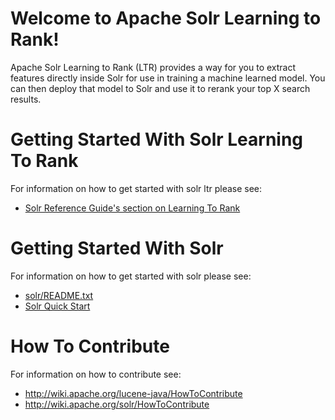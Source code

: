 Welcome to Apache Solr Learning to Rank!
========

Apache Solr Learning to Rank (LTR) provides a way for you to extract features
directly inside Solr for use in training a machine learned model.  You can then
deploy that model to Solr and use it to rerank your top X search results.

# Getting Started With Solr Learning To Rank

For information on how to get started with solr ltr please see:
 * [Solr Reference Guide's section on Learning To Rank](https://cwiki.apache.org/confluence/display/solr/Learning+To+Rank)

# Getting Started With Solr

For information on how to get started with solr please see:
 * [solr/README.txt](../../README.txt)
 * [Solr Quick Start](http://lucene.apache.org/solr/quickstart.html)

# How To Contribute

For information on how to contribute see:
 * http://wiki.apache.org/lucene-java/HowToContribute
 * http://wiki.apache.org/solr/HowToContribute

